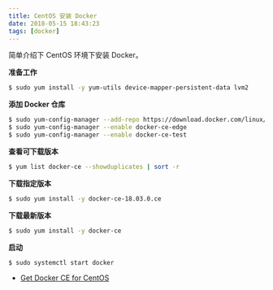 ```yaml
---
title: CentOS 安装 Docker
date: 2018-05-15 18:43:23
tags: [docker]
---
```


简单介绍下 CentOS 环境下安装 Docker。
<!-- more --><!-- toc -->

**准备工作**

```bash
$ sudo yum install -y yum-utils device-mapper-persistent-data lvm2
```

**添加 Docker 仓库**

```bash
$ sudo yum-config-manager --add-repo https://download.docker.com/linux/centos/docker-ce.repo
$ sudo yum-config-manager --enable docker-ce-edge
$ sudo yum-config-manager --enable docker-ce-test
```

**查看可下载版本**

```bash
$ yum list docker-ce --showduplicates | sort -r
```

**下载指定版本**

```bash
$ sudo yum install -y docker-ce-18.03.0.ce
```

**下载最新版本**

```bash
$ sudo yum install -y docker-ce
```

**启动**

```bash
$ sudo systemctl start docker
```

- [Get Docker CE for CentOS](https://docs.docker.com/install/linux/docker-ce/centos/)
